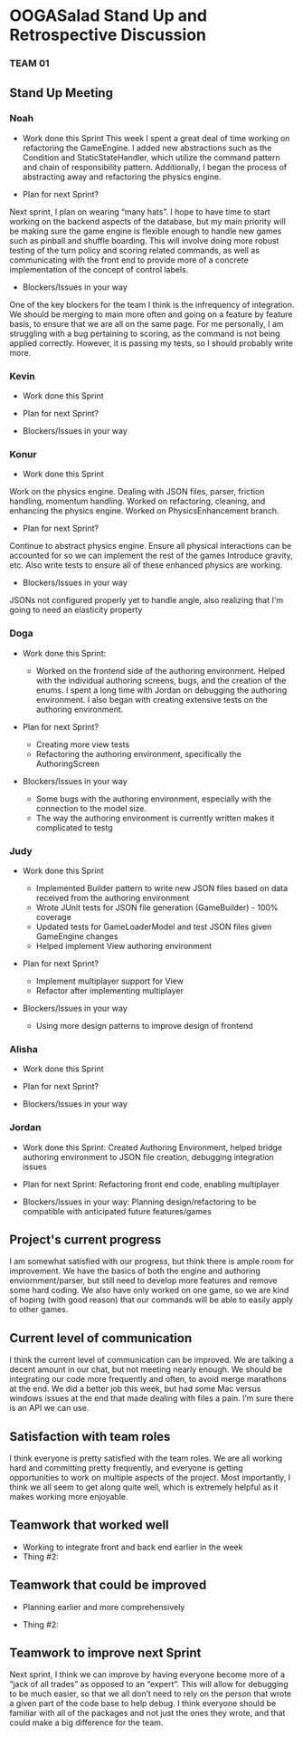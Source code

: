 # OOGASalad Stand Up and Retrospective Discussion

### TEAM 01

## Stand Up Meeting

### Noah

* Work done this Sprint
  This week I spent a great deal of time working on refactoring the GameEngine. I added new
  abstractions such as the Condition and StaticStateHandler, which utilize the command pattern and
  chain of responsibility pattern. Additionally, I began the process of abstracting away and
  refactoring the physics engine.

* Plan for next Sprint?

Next sprint, I plan on wearing “many hats”. I hope to have time to start working on the backend
aspects of the database, but my main priority will be making sure the game engine is flexible enough
to handle new games such as pinball and shuffle boarding. This will involve doing more robust
testing of the turn policy and scoring related commands, as well as communicating with the front end
to provide more of a concrete implementation of the concept of control labels.

* Blockers/Issues in your way

One of the key blockers for the team I think is the infrequency of integration. We should be merging
to main more often and going on a feature by feature basis, to ensure that we are all on the same
page. For me personally, I am struggling with a bug pertaining to scoring, as the command is not
being applied correctly. However, it is passing my tests, so I should probably write more.

### Kevin

* Work done this Sprint

* Plan for next Sprint?

* Blockers/Issues in your way

### Konur

* Work done this Sprint

Work on the physics engine. Dealing with JSON files, parser, friction handling, momentum handling. 
Worked on refactoring, cleaning, and enhancing the physics engine. Worked on PhysicsEnhancement branch. 

* Plan for next Sprint?

Continue to abstract physics engine. Ensure all physical interactions can be accounted for so
we can implement the rest of the games Introduce gravity, etc. Also write tests to ensure all of 
these enhanced physics are working. 

* Blockers/Issues in your way

JSONs not configured properly yet to handle angle, also realizing that I'm going to need an elasticity property

### Doga

* Work done this Sprint:
  * Worked on the frontend side of the authoring environment. Helped with the individual authoring screens,
  bugs, and the creation of the enums. I spent a long time with Jordan on debugging the authoring environment.
  I also began with creating extensive tests on the authoring environment.

* Plan for next Sprint?
  * Creating more view tests
  * Refactoring the authoring environment, specifically the AuthoringScreen

* Blockers/Issues in your way
  * Some bugs with the authoring environment, especially with the connection to the model size.
  * The way the authoring environment is currently written makes it complicated to testg

### Judy

* Work done this Sprint
  * Implemented Builder pattern to write new JSON files based on data received from the authoring environment
  * Wrote JUnit tests for JSON file generation (GameBuilder) - 100% coverage
  * Updated tests for GameLoaderModel and test JSON files given GameEngine changes
  * Helped implement View authoring environment 

* Plan for next Sprint?
  * Implement multiplayer support for View 
  * Refactor after implementing multiplayer

* Blockers/Issues in your way
  * Using more design patterns to improve design of frontend

### Alisha

* Work done this Sprint

* Plan for next Sprint?

* Blockers/Issues in your way

### Jordan

* Work done this Sprint: Created Authoring Environment, helped bridge authoring environment to JSON
  file creation, debugging integration issues

* Plan for next Sprint: Refactoring front end code, enabling multiplayer

* Blockers/Issues in your way: Planning design/refactoring to be compatible with anticipated future
  features/games


## Project's current progress

I am somewhat satisfied with our progress, but think there is ample room for improvement. We have
the basics of both the engine and authoring enviornment/parser, but still need to develop more
features and remove some hard coding. We also have only worked on one game, so we are kind of
hoping (with good reason) that our commands will be able to easily apply to other games.

## Current level of communication

I think the current level of communication can be improved. We are talking a decent amount in our
chat, but not meeting nearly enough. We should be integrating our code more frequently and often, to
avoid merge marathons at the end. We did a better job this week, but had some Mac versus windows
issues at the end that made dealing with files a pain. I’m sure there is an API we can use.

## Satisfaction with team roles

I think everyone is pretty satisfied with the team roles. We are all working hard and committing
pretty frequently, and everyone is getting opportunities to work on multiple aspects of the project.
Most importantly, I think we all seem to get along quite well, which is extremely helpful as it
makes working more enjoyable.

## Teamwork that worked well

* Working to integrate front and back end earlier in the week
* Thing #2:

## Teamwork that could be improved

* Planning earlier and more comprehensively

* Thing #2:

## Teamwork to improve next Sprint

Next sprint, I think we can improve by having everyone become more of a “jack of all trades” as
opposed to an “expert”. This will allow for debugging to be much easier, so that we all don’t need
to rely on the person that wrote a given part of the code base to help debug. I think everyone
should be familiar with all of the packages and not just the ones they wrote, and that could make a
big difference for the team.